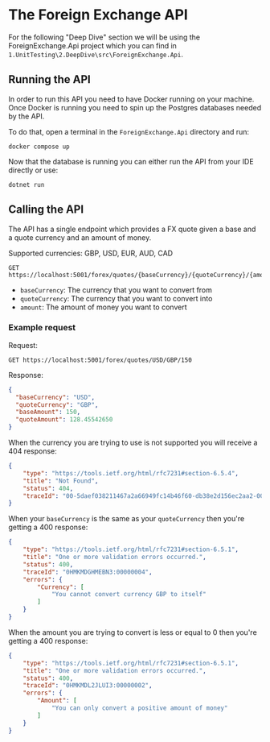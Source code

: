 ﻿---
description: The API that we'll be using for our deep dive into Unit testing
---

# The Foreign Exchange API

For the following "Deep Dive" section we will be using the ForeignExchange.Api project which you can find in `1.UnitTesting\2.DeepDive\src\ForeignExchange.Api`.

## Running the API

In order to run this API you need to have Docker running on your machine. Once Docker is running you need to spin up the Postgres databases needed by the API.

To do that, open a terminal in the `ForeignExchange.Api` directory and run:

```commandline
docker compose up
```

Now that the database is running you can either run the API from your IDE directly or use:

```commandline
dotnet run
```

## Calling the API

The API has a single endpoint which provides a FX quote given a base and a quote currency and an amount of money.

Supported currencies: GBP, USD, EUR, AUD, CAD

```http request
GET https://localhost:5001/forex/quotes/{baseCurrency}/{quoteCurrency}/{amount:decimal}
```

- `baseCurrency`: The currency that you want to convert from
- `quoteCurrency`: The currency that you want to convert into
- `amount`: The amount of money you want to convert

### Example request

Request:
```http request
GET https://localhost:5001/forex/quotes/USD/GBP/150
```

Response:
```json
{
  "baseCurrency": "USD",
  "quoteCurrency": "GBP",
  "baseAmount": 150,
  "quoteAmount": 128.45542650
}
```

When the currency you are trying to use is not supported you will receive a 404 response:
```json
{
    "type": "https://tools.ietf.org/html/rfc7231#section-6.5.4",
    "title": "Not Found",
    "status": 404,
    "traceId": "00-5daef038211467a2a66949fc14b46f60-db38e2d156ec2aa2-00"
}
```


When your `baseCurrency` is the same as your `quoteCurrency` then you're getting a 400 response:
```json
{
    "type": "https://tools.ietf.org/html/rfc7231#section-6.5.1",
    "title": "One or more validation errors occurred.",
    "status": 400,
    "traceId": "0HMKMDGHMEBN3:00000004",
    "errors": {
        "Currency": [
            "You cannot convert currency GBP to itself"
        ]
    }
}
```

When the amount you are trying to convert is less or equal to 0 then you're getting a 400 response:
```json
{
    "type": "https://tools.ietf.org/html/rfc7231#section-6.5.1",
    "title": "One or more validation errors occurred.",
    "status": 400,
    "traceId": "0HMKMDL2JLUI3:00000002",
    "errors": {
        "Amount": [
            "You can only convert a positive amount of money"
        ]
    }
}
```
